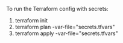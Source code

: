 To run the Terraform config with secrets:

1. terraform init
2. terraform plan -var-file="secrets.tfvars"
3. terraform apply -var-file="secrets.tfvars"

